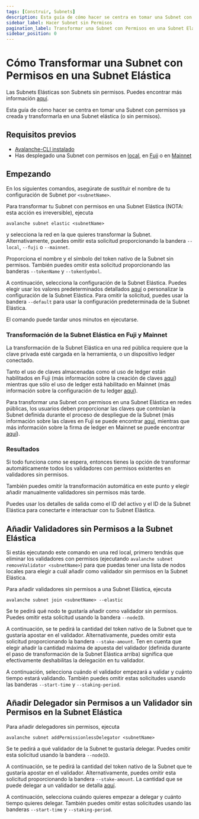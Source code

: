 ```yaml
---
tags: [Construir, Subnets]
description: Esta guía de cómo hacer se centra en tomar una Subnet con permisos ya creada y transformarla en una Subnet elástica (o sin permisos).
sidebar_label: Hacer Subnet sin Permisos
pagination_label: Transformar una Subnet con Permisos en una Subnet Elástica
sidebar_position: 0
---
```


# Cómo Transformar una Subnet con Permisos en una Subnet Elástica

Las Subnets Elásticas son Subnets sin permisos. Puedes encontrar más información [aquí](/build/subnet/elastic/elastic-parameters.md).

Esta guía de cómo hacer se centra en tomar una Subnet con permisos ya creada y transformarla en una
Subnet elástica (o sin permisos).

## Requisitos previos

- [Avalanche-CLI instalado](/tooling/cli-guides/install-avalanche-cli.md)
- Has desplegado una Subnet con permisos en [local](/build/subnet/deploy/local-subnet.md), en
  [Fuji](/build/subnet/deploy/fuji-testnet-subnet.md) o en [Mainnet](/build/subnet/deploy/mainnet-subnet.md)

## Empezando

En los siguientes comandos, asegúrate de sustituir el nombre de tu configuración de Subnet por
`<subnetName>`.

Para transformar tu Subnet con permisos en una Subnet Elástica (NOTA: esta acción es irreversible), ejecuta

`avalanche subnet elastic <subnetName>`

y selecciona la red en la que quieres transformar la Subnet. Alternativamente, puedes omitir esta
solicitud proporcionando la bandera `--local`, `--fuji` o `--mainnet`.

Proporciona el nombre y el símbolo del token nativo de la Subnet sin permisos. También puedes omitir
esta solicitud proporcionando las banderas `--tokenName` y `--tokenSymbol`.

A continuación, selecciona la configuración de la Subnet Elástica. Puedes elegir usar los valores predeterminados detallados
[aquí](/build/subnet/elastic/elastic-parameters.md#primary-network-parameters-on-mainnet)
o personalizar la configuración de la Subnet Elástica. Para omitir la solicitud, puedes usar la bandera `--default` para usar
la configuración predeterminada de la Subnet Elástica.

El comando puede tardar unos minutos en ejecutarse.

### Transformación de la Subnet Elástica en Fuji y Mainnet

La transformación de la Subnet Elástica en una red pública requiere que la clave privada esté cargada en la herramienta, o un
dispositivo ledger conectado.

Tanto el uso de claves almacenadas como el uso de ledger están habilitados en Fuji (más información sobre la creación de claves
[aquí](/build/subnet/deploy/fuji-testnet-subnet.md#private-key))
mientras que sólo el uso de ledger está habilitado en Mainnet (más información sobre la configuración de tu ledger
[aquí](/build/subnet/deploy/mainnet-subnet.md#setting-up-your-ledger)).

Para transformar una Subnet con permisos en una Subnet Elástica en redes públicas, los usuarios deben
proporcionar las claves que controlan la Subnet definida durante el proceso de despliegue de la Subnet (más información sobre las claves en Fuji se puede encontrar
[aquí](/build/subnet/deploy/fuji-testnet-subnet.md#deploy-the-subnet),
mientras que más información sobre la firma de ledger en Mainnet se puede encontrar
[aquí](/build/subnet/deploy/mainnet-subnet.md#deploy-the-subnet)).

### Resultados

Si todo funciona como se espera, entonces tienes la opción de transformar automáticamente todos los validadores con permisos existentes en validadores sin permisos.

También puedes omitir la transformación automática en este punto y elegir añadir manualmente validadores sin permisos más tarde.

Puedes usar los detalles de salida como el ID del activo y el ID de la Subnet Elástica para conectarte e interactuar con tu Subnet Elástica.

## Añadir Validadores sin Permisos a la Subnet Elástica

Si estás ejecutando este comando en una red local, primero tendrás que eliminar los validadores con permisos (ejecutando `avalanche subnet removeValidator <subnetName>`) para que puedas tener una lista de nodos locales para elegir a cuál añadir como validador sin permisos en la Subnet Elástica.

Para añadir validadores sin permisos a una Subnet Elástica, ejecuta

`avalanche subnet join <subnetName> --elastic`

Se te pedirá qué nodo te gustaría añadir como validador sin permisos. Puedes omitir esta solicitud usando la bandera `--nodeID`.

A continuación, se te pedirá la cantidad del token nativo de la Subnet que te gustaría apostar en el validador. Alternativamente, puedes omitir esta solicitud proporcionando la bandera `--stake-amount`. Ten en cuenta que elegir añadir la cantidad máxima de apuesta del validador (definida durante el paso de transformación de la Subnet Elástica arriba) significa que efectivamente deshabilitas la delegación en tu validador.

A continuación, selecciona cuándo el validador empezará a validar y cuánto tiempo estará validando. También puedes omitir estas solicitudes usando las banderas `--start-time` y `--staking-period`.

## Añadir Delegador sin Permisos a un Validador sin Permisos en la Subnet Elástica

Para añadir delegadores sin permisos, ejecuta

`avalanche subnet addPermissionlessDelegator <subnetName>`

Se te pedirá a qué validador de la Subnet te gustaría delegar. Puedes omitir esta solicitud usando la bandera `--nodeID`.

A continuación, se te pedirá la cantidad del token nativo de la Subnet que te gustaría apostar en el validador. Alternativamente, puedes omitir esta solicitud proporcionando la bandera `--stake-amount`. La cantidad que se puede delegar a un validador se detalla
[aquí](/build/subnet/elastic/elastic-parameters.md#delegators-weight-checks).

A continuación, selecciona cuándo quieres empezar a delegar y cuánto tiempo quieres delegar. También puedes omitir estas solicitudes usando las banderas `--start-time` y `--staking-period`.
